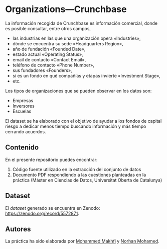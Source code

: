 # Organizations—Crunchbase

La información recogida de Crunchbase es información comercial, donde es posible consultar, entre otros campos, 
* las industrias en las que una organización opera «Industries», 
* dónde se encuentra su sede «Headquarters Region», 
* año de fundación «Founded Date», 
* estado actual «Operating Status», 
* email de contacto «Contact Email», 
* teléfono de contacto «Phone Number», 
* sus fundadores «Founders», 
* si es un fondo en qué compañías y etapas invierte «Investment Stage», 
* etc. 

Los tipos de organizaciones que se pueden observar en los datos son:
* Empresas
* Inversores
* Escuelas

El dataset se ha elaborado con el objetivo de ayudar a los fondos de capital riesgo a dedicar menos tiempo buscando información y más tiempo cerrando acuerdos.

## Contenido
En el presente repositorio puedes encontrar:

1. Código fuente utilizado en la extracción del conjunto de datos
2. Documento PDF respondiendo a las cuestiones planteadas en la práctica (Máster en Ciencias de Datos, Universitat Oberta de Catalunya)

## Dataset
El *dataset* generado se encuentra en Zenodo: https://zenodo.org/record/5572871.

## Autores
La práctica ha sido elaborada por [Mohammed Makhfi](https://www.linkedin.com/in/mohammedmakhfi/) y [Norhan Mohamed](https://www.linkedin.com/in/norhan-mohamed-5309a225/).
